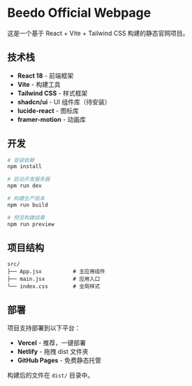 # Beedo Official Webpage

这是一个基于 React + Vite + Tailwind CSS 构建的静态官网项目。

## 技术栈

- **React 18** - 前端框架
- **Vite** - 构建工具
- **Tailwind CSS** - 样式框架
- **shadcn/ui** - UI 组件库（待安装）
- **lucide-react** - 图标库
- **framer-motion** - 动画库

## 开发

```bash
# 安装依赖
npm install

# 启动开发服务器
npm run dev

# 构建生产版本
npm run build

# 预览构建结果
npm run preview
```

## 项目结构

```
src/
├── App.jsx          # 主应用组件
├── main.jsx         # 应用入口
└── index.css        # 全局样式
```

## 部署

项目支持部署到以下平台：

- **Vercel** - 推荐，一键部署
- **Netlify** - 拖拽 dist 文件夹
- **GitHub Pages** - 免费静态托管

构建后的文件在 `dist/` 目录中。

